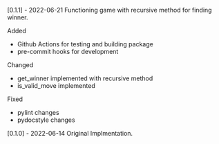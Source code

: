 [0.1.1] - 2022-06-21
Functioning game with recursive method for finding winner.

Added
- Github Actions for testing and building package
- pre-commit hooks for development

Changed
- get_winner implemented with recursive method 
- is_valid_move implemented

Fixed

- pylint changes 
- pydocstyle changes


[0.1.0] - 2022-06-14
Original Implmentation.

